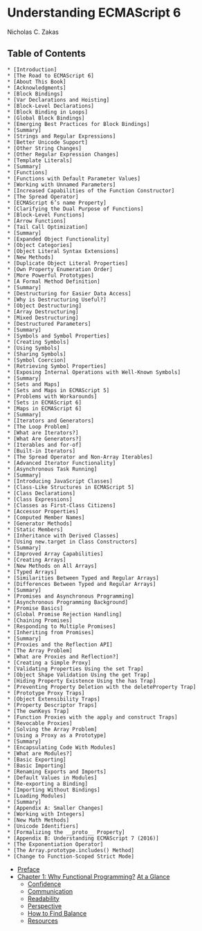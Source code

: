 # Understanding ECMAScript 6
   Nicholas C. Zakas
## Table of Contents
    * [Introduction] 
    * [The Road to ECMAScript 6]
    * [About This Book]
    * [Acknowledgments]
    * [Block Bindings]
    * [Var Declarations and Hoisting]
    * [Block-Level Declarations]
    * [Block Binding in Loops]
    * [Global Block Bindings]
    * [Emerging Best Practices for Block Bindings]
    * [Summary]
    * [Strings and Regular Expressions]
    * [Better Unicode Support]
    * [Other String Changes]
    * [Other Regular Expression Changes]
    * [Template Literals]
    * [Summary]
    * [Functions]
    * [Functions with Default Parameter Values]
    * [Working with Unnamed Parameters]
    * [Increased Capabilities of the Function Constructor]
    * [The Spread Operator]
    * [ECMAScript 6’s name Property]
    * [Clarifying the Dual Purpose of Functions]
    * [Block-Level Functions]
    * [Arrow Functions]
    * [Tail Call Optimization]
    * [Summary]
    * [Expanded Object Functionality]
    * [Object Categories]
    * [Object Literal Syntax Extensions]
    * [New Methods]
    * [Duplicate Object Literal Properties]
    * [Own Property Enumeration Order]
    * [More Powerful Prototypes]
    * [A Formal Method Definition]
    * [Summary]
    * [Destructuring for Easier Data Access]
    * [Why is Destructuring Useful?]
    * [Object Destructuring]
    * [Array Destructuring]
    * [Mixed Destructuring]
    * [Destructured Parameters]
    * [Summary]
    * [Symbols and Symbol Properties]
    * [Creating Symbols]
    * [Using Symbols]
    * [Sharing Symbols]
    * [Symbol Coercion]
    * [Retrieving Symbol Properties]
    * [Exposing Internal Operations with Well-Known Symbols]
    * [Summary]
    * [Sets and Maps]
    * [Sets and Maps in ECMAScript 5]
    * [Problems with Workarounds]
    * [Sets in ECMAScript 6]
    * [Maps in ECMAScript 6]
    * [Summary]
    * [Iterators and Generators]
    * [The Loop Problem]
    * [What are Iterators?]
    * [What Are Generators?]
    * [Iterables and for-of]
    * [Built-in Iterators]
    * [The Spread Operator and Non-Array Iterables]
    * [Advanced Iterator Functionality]
    * [Asynchronous Task Running]
    * [Summary]
    * [Introducing JavaScript Classes]
    * [Class-Like Structures in ECMAScript 5]
    * [Class Declarations]
    * [Class Expressions]
    * [Classes as First-Class Citizens]
    * [Accessor Properties]
    * [Computed Member Names]
    * [Generator Methods]
    * [Static Members]
    * [Inheritance with Derived Classes]
    * [Using new.target in Class Constructors]
    * [Summary]
    * [Improved Array Capabilities]
    * [Creating Arrays]
    * [New Methods on All Arrays]
    * [Typed Arrays]
    * [Similarities Between Typed and Regular Arrays]
    * [Differences Between Typed and Regular Arrays]
    * [Summary]
    * [Promises and Asynchronous Programming]
    * [Asynchronous Programming Background]
    * [Promise Basics]
    * [Global Promise Rejection Handling]
    * [Chaining Promises]
    * [Responding to Multiple Promises]
    * [Inheriting from Promises]
    * [Summary]
    * [Proxies and the Reflection API]
    * [The Array Problem]
    * [What are Proxies and Reflection?]
    * [Creating a Simple Proxy]
    * [Validating Properties Using the set Trap]
    * [Object Shape Validation Using the get Trap]
    * [Hiding Property Existence Using the has Trap]
    * [Preventing Property Deletion with the deleteProperty Trap]
    * [Prototype Proxy Traps]
    * [Object Extensibility Traps]
    * [Property Descriptor Traps]
    * [The ownKeys Trap]
    * [Function Proxies with the apply and construct Traps]
    * [Revocable Proxies]
    * [Solving the Array Problem]
    * [Using a Proxy as a Prototype]
    * [Summary]
    * [Encapsulating Code With Modules]
    * [What are Modules?]
    * [Basic Exporting]
    * [Basic Importing]
    * [Renaming Exports and Imports]
    * [Default Values in Modules]
    * [Re-exporting a Binding]
    * [Importing Without Bindings]
    * [Loading Modules]
    * [Summary]
    * [Appendix A: Smaller Changes]
    * [Working with Integers]
    * [New Math Methods]
    * [Unicode Identifiers]
    * [Formalizing the __proto__ Property]
    * [Appendix B: Understanding ECMAScript 7 (2016)]
    * [The Exponentiation Operator]
    * [The Array.prototype.includes() Method]
    * [Change to Function-Scoped Strict Mode]
    
    
    
    
* [Preface](preface.md/#preface)
* [Chapter 1: Why Functional Programming?](ch1.md/#chapter-1-why-functional-programming)
    [At a Glance](ch1.md/#at-a-glance)
    * [Confidence](ch1.md/#confidence)
    * [Communication](ch1.md/#communication)
    * [Readability](ch1.md/#readability)
    * [Perspective](ch1.md/#perspective)
    * [How to Find Balance](ch1.md/#how-to-find-balance)
    * [Resources](ch1.md/#resources)

